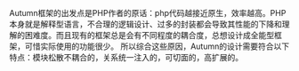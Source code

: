 Autumn框架的出发点是PHP作者的原话：php代码越接近原生，效率越高。PHP本身就是解释型语言，不合理的逻辑设计、过多的封装都会导致其性能的下降和理解的困难度。而且现有的框架总是会有不同程度的耦合度，总想设计成全能型框架，可惜实际使用的功能很少。
所以综合这些原因，Autumn的设计需要符合以下特点：模块松散不耦合的，关系统一注入的，可切面的，高扩展的。
